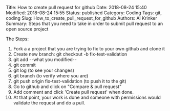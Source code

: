 Title: How to create pull request for github
Date: 2018-08-24 15:40
Modified: 2018-08-24 15:55
Status: published
Category: Coding
Tags: git, coding
Slug: How_to_create_pull_request_for_github
Authors: Al Krinker
Summary: Steps that you need to take in order to submit pull request to an open source project

The Steps:<br />
1. Fork a a project that you are trying to fix to your own github and clone it <br />
2. Create new branch: git checkout -b fix-test-validation <br />
3. git add --what you modified-- <br />
4. git commit <br />
5. git log (to see your changes) <br />
6. git branch (to verify where you are) <br />
7. git push origin fix-test-validation (to push it to the git) <br />
8. Go to github and click on "Compare & pull request" <br />
9. Add comment and click 'Create pull request' when done. <br />
10. At that point, your work is done and someone with permissions would validate the request and do a pull. <br />
